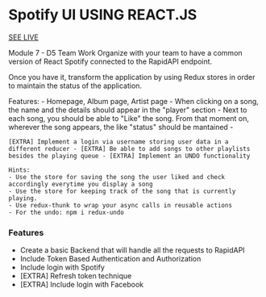 # Spotify UI USING REACT.JS

[SEE LIVE](https://spotify-clone-with-react.herokuapp.com)

Module 7 - D5 Team Work
Organize with your team to have a common version of React Spotify connected to the RapidAPI endpoint.

Once you have it, transform the application by using Redux stores in order to maintain the status of the application.

Features: - Homepage, Album page, Artist page - When clicking on a song, the name and the details should appear in the "player" section - Next to each song, you should be able to "Like" the song. From that moment on, wherever the song appears, the like "status" should be mantained -

`[EXTRA] Implement a login via username storing user data in a different reducer - [EXTRA] Be able to add songs to other playlists besides the playing queue - [EXTRA] Implement an UNDO functionality`

    Hints:
    - Use the store for saving the song the user liked and check accordingly everytime you display a song
    - Use the store for keeping track of the song that is currently playing.
    - Use redux-thunk to wrap your async calls in reusable actions
    - For the undo: npm i redux-undo

### Features

- Create a basic Backend that will handle all the requests to RapidAPI
- Include Token Based Authentication and Authorization
- Include login with Spotify
- [EXTRA] Refresh token technique
- [EXTRA] Include login with Facebook
